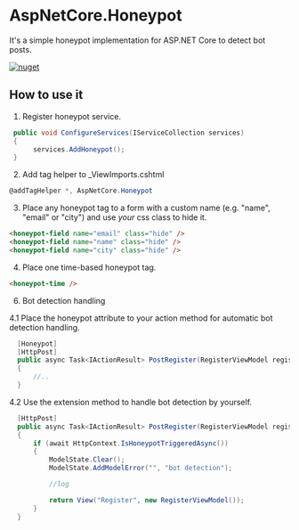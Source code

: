# AspNetCore.Honeypot

It's a simple honeypot implementation for ASP.NET Core to detect bot posts.
  
[![nuget](https://img.shields.io/nuget/v/AspNetCore.Honeypot.svg)](https://www.nuget.org/packages/AspNetCore.Honeypot)
  
## How to use it ##

1. Register honeypot service.

```cs
 public void ConfigureServices(IServiceCollection services)
 {
      services.AddHoneypot();
 }
```

2. Add tag helper to _ViewImports.cshtml

```cs
@addTagHelper *, AspNetCore.Honeypot
```

3. Place any honeypot tag to a form with a custom name (e.g. "name", "email" or "city") and use *your* css class to hide it.

```html
<honeypot-field name="email" class="hide" />
<honeypot-field name="name" class="hide" />
<honeypot-field name="city" class="hide" />
```

4. Place one time-based honeypot tag. 
```html
<honeypot-time />
```

6. Bot detection handling

4.1 Place the honeypot attribute to your action method for automatic bot detection handling.

```cs
  [Honeypot]
  [HttpPost]
  public async Task<IActionResult> PostRegister(RegisterViewModel registerData)
  {
      //..
  }
```

4.2 Use the extension method to handle bot detection by yourself.
```cs
  [HttpPost]
  public async Task<IActionResult> PostRegister(RegisterViewModel registerData)
  {
      if (await HttpContext.IsHoneypotTriggeredAsync())
      {
          ModelState.Clear();
          ModelState.AddModelError("", "bot detection");

          //log

          return View("Register", new RegisterViewModel());
      }
  }
```


